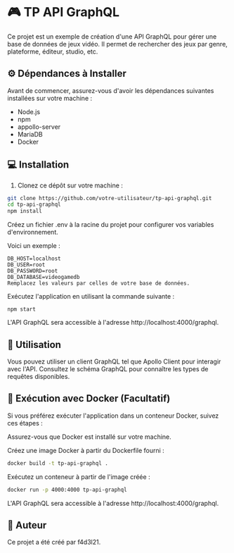 # :video_game: TP API GraphQL

Ce projet est un exemple de création d'une API GraphQL pour gérer une base de données de jeux vidéo. Il permet de rechercher des jeux par genre, plateforme, éditeur, studio, etc.

## :gear: Dépendances à Installer

Avant de commencer, assurez-vous d'avoir les dépendances suivantes installées sur votre machine :

- Node.js
- npm
- appollo-server
- MariaDB 
- Docker 

## :computer: Installation

1. Clonez ce dépôt sur votre machine :

```bash
git clone https://github.com/votre-utilisateur/tp-api-graphql.git
cd tp-api-graphql
npm install
```

Créez un fichier .env à la racine du projet pour configurer vos variables d'environnement. 

Voici un exemple :
```
DB_HOST=localhost
DB_USER=root
DB_PASSWORD=root
DB_DATABASE=videogamedb
Remplacez les valeurs par celles de votre base de données.
```

Exécutez l'application en utilisant la commande suivante :
```
npm start
```

L'API GraphQL sera accessible à l'adresse http://localhost:4000/graphql.

## :rocket: Utilisation
Vous pouvez utiliser un client GraphQL tel que Apollo Client pour interagir avec l'API. Consultez le schéma GraphQL pour connaître les types de requêtes disponibles.

## :whale: Exécution avec Docker (Facultatif)
Si vous préférez exécuter l'application dans un conteneur Docker, suivez ces étapes :

Assurez-vous que Docker est installé sur votre machine.

Créez une image Docker à partir du Dockerfile fourni :

```bash
docker build -t tp-api-graphql .
```
Exécutez un conteneur à partir de l'image créée :

```bash
docker run -p 4000:4000 tp-api-graphql
```

L'API GraphQL sera accessible à l'adresse http://localhost:4000/graphql.

## :bust_in_silhouette: Auteur
Ce projet a été créé par f4d3l21.
